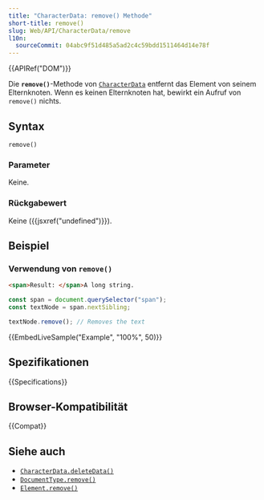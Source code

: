 ```yaml
---
title: "CharacterData: remove() Methode"
short-title: remove()
slug: Web/API/CharacterData/remove
l10n:
  sourceCommit: 04abc9f51d485a5ad2c4c59bdd1511464d14e78f
---
```


{{APIRef("DOM")}}

Die **`remove()`**-Methode von [`CharacterData`](/de/docs/Web/API/CharacterData) entfernt das Element von seinem Elternknoten. Wenn es keinen Elternknoten hat, bewirkt ein Aufruf von `remove()` nichts.

## Syntax

```js-nolint
remove()
```

### Parameter

Keine.

### Rückgabewert

Keine ({{jsxref("undefined")}}).

## Beispiel

### Verwendung von `remove()`

```html
<span>Result: </span>A long string.
```

```js
const span = document.querySelector("span");
const textNode = span.nextSibling;

textNode.remove(); // Removes the text
```

{{EmbedLiveSample("Example", "100%", 50)}}

## Spezifikationen

{{Specifications}}

## Browser-Kompatibilität

{{Compat}}

## Siehe auch

- [`CharacterData.deleteData()`](/de/docs/Web/API/CharacterData/deleteData)
- [`DocumentType.remove()`](/de/docs/Web/API/DocumentType/remove)
- [`Element.remove()`](/de/docs/Web/API/Element/remove)
